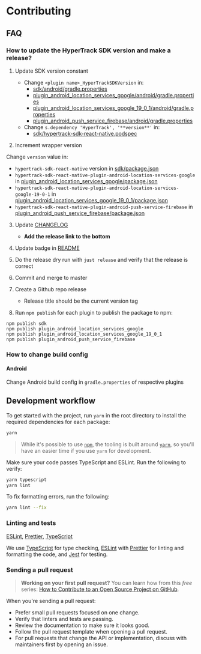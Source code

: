 # Contributing

## FAQ

### How to update the HyperTrack SDK version and make a release?

1. Update SDK version constant

   - Change `<plugin name>_HyperTrackSDKVersion` in:
     - [sdk/android/gradle.properties](sdk/android/gradle.properties)
     - [plugin_android_location_services_google/android/gradle.properties](plugin_android_location_services_google/android/gradle.properties)
     - [plugin_android_location_services_google_19_0_1/android/gradle.properties](plugin_android_location_services_google_19_0_1/android/gradle.properties)
     - [plugin_android_push_service_firebase/android/gradle.properties](plugin_android_push_service_firebase/android/gradle.properties)
   - Change `s.dependency 'HyperTrack', '**version**'` in:
     - [sdk/hypertrack-sdk-react-native.podspec](sdk/hypertrack-sdk-react-native.podspec)

2. Increment wrapper version

Change `version` value in:

- `hypertrack-sdk-react-native` version in [sdk/package.json](sdk/package.json)
- `hypertrack-sdk-react-native-plugin-android-location-services-google` in [plugin_android_location_services_google/package.json](plugin_android_location_services_google/package.json)
- `hypertrack-sdk-react-native-plugin-android-location-services-google-19-0-1` in [plugin_android_location_services_google_19_0_1/package.json](plugin_android_location_services_google_19_0_1/package.json)
- `hypertrack-sdk-react-native-plugin-android-push-service-firebase` in [plugin_android_push_service_firebase/package.json](plugin_android_push_service_firebase/package.json)

3. Update [CHANGELOG](CHANGELOG.md)

   - **Add the release link to the bottom**

4. Update badge in [README](README.md)

5. Do the release dry run with `just release` and verify that the release is correct

6. Commit and merge to master

7. Create a Github repo release

   - Release title should be the current version tag

8. Run `npm publish` for each plugin to publish the package to npm:

```
npm publish sdk
npm publish plugin_android_location_services_google
npm publish plugin_android_location_services_google_19_0_1
npm publish plugin_android_push_service_firebase
```

### How to change build config

#### Android

Change Android build config in `gradle.properties` of respective plugins

## Development workflow

To get started with the project, run `yarn` in the root directory to install the required dependencies for each package:

```sh
yarn
```

> While it's possible to use [`npm`](https://github.com/npm/cli), the tooling is built around [`yarn`](https://classic.yarnpkg.com/), so you'll have an easier time if you use `yarn` for development.

Make sure your code passes TypeScript and ESLint. Run the following to verify:

```sh
yarn typescript
yarn lint
```

To fix formatting errors, run the following:

```sh
yarn lint --fix
```

### Linting and tests

[ESLint](https://eslint.org/), [Prettier](https://prettier.io/), [TypeScript](https://www.typescriptlang.org/)

We use [TypeScript](https://www.typescriptlang.org/) for type checking, [ESLint](https://eslint.org/) with [Prettier](https://prettier.io/) for linting and formatting the code, and [Jest](https://jestjs.io/) for testing.

### Sending a pull request

> **Working on your first pull request?** You can learn how from this _free_ series: [How to Contribute to an Open Source Project on GitHub](https://app.egghead.io/playlists/how-to-contribute-to-an-open-source-project-on-github).

When you're sending a pull request:

- Prefer small pull requests focused on one change.
- Verify that linters and tests are passing.
- Review the documentation to make sure it looks good.
- Follow the pull request template when opening a pull request.
- For pull requests that change the API or implementation, discuss with maintainers first by opening an issue.
